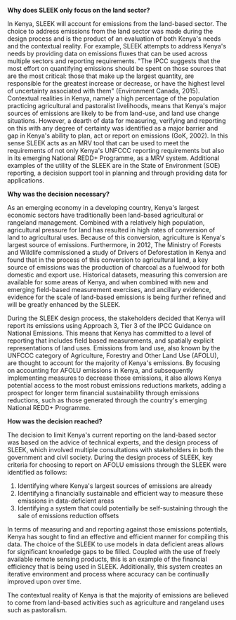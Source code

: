 **Why does SLEEK only focus on the land sector?**

In Kenya, SLEEK will account for emissions from the land-based sector. The choice to address emissions from the land sector was made during the design process and is the product of an evaluation of both Kenya's needs and the contextual reality. For example, SLEEK attempts to address Kenya's needs by providing data on emissions fluxes that can be used across multiple sectors and reporting requirements. "The IPCC suggests that the most effort on quantifying emissions should be spent on those sources that are the most critical: those that make up the largest quantity, are responsible for the greatest increase or decrease, or have the highest level of uncertainty associated with them" (Environment Canada, 2015). Contextual realities in Kenya, namely a high percentage of the population practicing agricultural and pastoralist livelihoods, means that Kenya's major sources of emissions are likely to be from land-use, and land use change situations. However, a dearth of data for measuring, verifying and reporting on this with any degree of certainty was identified as a major barrier and gap in Kenya's ability to plan, act or report on emissions (GoK, 2002). In this sense SLEEK acts as an MRV tool that can be used to meet the requirements of not only Kenya's UNFCCC reporting requirements but also in its emerging National REDD+ Programme, as a MRV system. Additional examples of the utility of the SLEEK are in the State of Environment (SOE) reporting, a decision support tool in planning and through providing data for applications.

**Why was the decision necessary?**

As an emerging economy in a developing country, Kenya's largest economic sectors have traditionally been land-based agricultural or rangeland management. Combined with a relatively high population, agricultural pressure for land has resulted in high rates of conversion of land to agricultural uses. Because of this conversion, agriculture is Kenya's largest source of emissions. Furthermore, in 2012, The Ministry of Forests and Wildlife commissioned a study of Drivers of Deforestation in Kenya and found that in the process of this conversion to agricultural land, a key source of emissions was the production of charcoal as a fuelwood for both domestic and export use. Historical datasets, measuring this conversion are available for some areas of Kenya, and when combined with new and emerging field-based measurement exercises, and ancillary evidence, evidence for the scale of land-based emissions is being further refined and will be greatly enhanced by the SLEEK.

During the SLEEK design process, the stakeholders decided that Kenya will report its emissions using Approach 3, Tier 3 of the IPCC Guidance on National Emissions. This means that Kenya has committed to a level of reporting that includes field based measurements, and spatially explicit representations of land uses. Emissions from land use, also known by the UNFCCC category of Agriculture, Forestry and Other Land Use (AFOLU), are thought to account for the majority of Kenya's emissions. By focusing on accounting for AFOLU emissions in Kenya, and subsequently implementing measures to decrease those emissions, it also allows Kenya potential access to the most robust emissions reductions markets, adding a prospect for longer term financial sustainability through emissions reductions, such as those generated through the country's emerging National REDD+ Programme.

**How was the decision reached?**

The decision to limit Kenya's current reporting on the land-based sector was based on the advice of technical experts, and the design process of SLEEK, which involved multiple consultations with stakeholders in both the government and civil society. During the design process of SLEEK, key criteria for choosing to report on AFOLU emissions through the SLEEK were identified as follows:

1. Identifying where Kenya's largest sources of emissions are already
1. Identifying a financially sustainable and efficient way to measure these emissions in data-deficient areas
1. Identifying a system that could potentially be self-sustaining through the sale of emissions reduction offsets

In terms of measuring and and reporting against those emissions potentials, Kenya has sought to find an effective and efficient manner for compiling this data. The choice of the SLEEK to use models in data deficient areas allows for significant knowledge gaps to be filled. Coupled with the use of freely available remote sensing products, this is an example of the financial efficiency that is being used in SLEEK.  Additionally, this system creates an iterative environment and process where accuracy can be continually improved upon over time. 

The contextual reality of Kenya is that the majority of emissions are believed to come from land-based activities such as agriculture and rangeland uses such as pastoralism.  
 